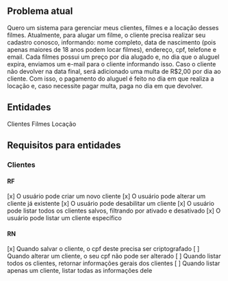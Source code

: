 ## Problema atual

Quero um sistema para gerenciar meus clientes, filmes e a locação desses filmes.
Atualmente, para alugar um filme, o cliente precisa realizar seu cadastro conosco, informando: nome completo, data de nascimento (pois apenas maiores de 18 anos podem locar filmes), endereço, cpf, telefone e email. Cada filmes possui um preço por dia alugado e, no dia que o aluguel expira, enviamos um e-mail para o cliente informando isso. Caso o cliente não devolver na data final, será adicionado uma multa de R$2,00 por dia ao cliente. Com isso, o pagamento do aluguel é feito no dia em que realiza a locação e, caso necessite pagar multa, paga no dia em que devolver.

## Entidades

Clientes
Filmes
Locação


## Requisitos para entidades

### Clientes

#### RF

[x] O usuário pode criar um novo cliente 
[x] O usuário pode alterar um cliente já existente
[x] O usuário pode desabilitar um cliente
[x] O usuário pode listar todos os clientes salvos, filtrando por ativado e desativado
[x] O usuário pode listar um cliente específico

#### RN

[x] Quando salvar o cliente, o cpf deste precisa ser criptografado
[ ] Quando alterar um cliente, o seu cpf não pode ser alterado
[ ] Quando listar todos os clientes, retornar informações gerais dos clientes
[ ] Quando listar apenas um cliente, listar todas as informações dele

